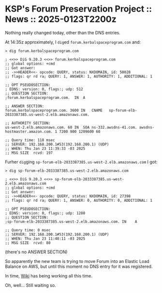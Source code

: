 # KSP's Forum Preservation Project :: News :: 2025-0123T2200z

Nothing really changed today, other than the DNS entries.

At 14:35z approximately, I `dig`ed `forum.kerbalspaceprogram.com` and:

```
> dig forum.kerbalspaceprogram.com

; <<>> DiG 9.20.3 <<>> forum.kerbalspaceprogram.com
;; global options: +cmd
;; Got answer:
;; ->>HEADER<<- opcode: QUERY, status: NXDOMAIN, id: 50028
;; flags: qr rd ra; QUERY: 1, ANSWER: 1, AUTHORITY: 1, ADDITIONAL: 1

;; OPT PSEUDOSECTION:
; EDNS: version: 0, flags:; udp: 512
;; QUESTION SECTION:
;forum.kerbalspaceprogram.com.	IN	A

;; ANSWER SECTION:
forum.kerbalspaceprogram.com. 3600 IN	CNAME	sp-forum-elb-2033387385.us-west-2.elb.amazonaws.com.

;; AUTHORITY SECTION:
us-west-2.elb.amazonaws.com. 60	IN	SOA	ns-332.awsdns-41.com. awsdns-hostmaster.amazon.com. 1 7200 900 1209600 60

;; Query time: 118 msec
;; SERVER: 192.168.200.1#53(192.168.200.1) (UDP)
;; WHEN: Thu Jan 23 11:39:33 -03 2025
;; MSG SIZE  rcvd: 197
```


Furher `dig`ging `sp-forum-elb-2033387385.us-west-2.elb.amazonaws.com` I got:

```
> dig sp-forum-elb-2033387385.us-west-2.elb.amazonaws.com

; <<>> DiG 9.20.3 <<>> sp-forum-elb-2033387385.us-west-2.elb.amazonaws.com
;; global options: +cmd
;; Got answer:
;; ->>HEADER<<- opcode: QUERY, status: NXDOMAIN, id: 27398
;; flags: qr rd ra; QUERY: 1, ANSWER: 0, AUTHORITY: 0, ADDITIONAL: 1

;; OPT PSEUDOSECTION:
; EDNS: version: 0, flags:; udp: 1280
;; QUESTION SECTION:
;sp-forum-elb-2033387385.us-west-2.elb.amazonaws.com. IN	A

;; Query time: 0 msec
;; SERVER: 192.168.200.1#53(192.168.200.1) (UDP)
;; WHEN: Thu Jan 23 11:40:11 -03 2025
;; MSG SIZE  rcvd: 80
```

(there's no ANSWER SECTION)

So apparently the new team is trying to move Forum into an Elastic Load Balance on AWS, but until this moment no DNS entry for it was registered.

In time, [Wiki](https://wiki.kerbalspaceprogram.com/) has being working all this time.

Oh, well... Still waiting so.
